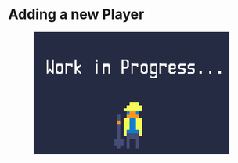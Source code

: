 # Adding a new Player

<p align="center">
  <img src="../../../wip.png" alt="description" style="max-width: 500px;">
</p>
